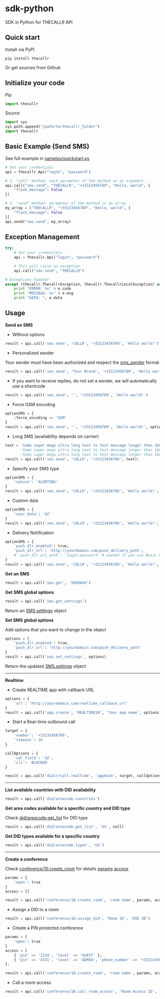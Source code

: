 sdk-python
==========

SDK in Python for THECALLR API

## Quick start
Install via PyPI

    pip install thecallr

Or get sources from Github

## Initialize your code

Pip

```python
import thecallr
```

Source

```python
import sys
sys.path.append("/path/to/thecallr_folder")
import thecallr
```

## Basic Example (Send SMS)
See full example in [samples/quickstart.py](samples/quickstart.py)

```python
# Set your credentials
api = thecallr.Api("login", "password")

# 1. "call" method: each parameter of the method as an argument
api.call("sms.send", "THECALLR", "+33123456789", "Hello, world", {
	"flash_message": False
})

# 2. "send" method: parameter of the method is an array
my_array = ["THECALLR", "+33123456789", "Hello, world", {
	"flash_message": False
}]
api.send("sms.send", my_array)
```

## Exception Management

```python
try:
	# Set your credentials
	api = thecallr.Api("login", "password")

	# This will raise an exception
	api.call("sms.send", "THECALLR")

# Exceptions handler
except (thecallr.ThecallrException, thecallr.ThecallrLocalException) as e:
	print "ERROR: %s" % e.code
	print "MESSAGE: %s" % e.msg
	print "DATA: ", e.data
```



## Usage
**Send an SMS**

* Without options

```python
result = api.call('sms.send', 'CALLR', '+33123456789', 'Hello world!')
```

* Personalized sender

Your sender must have been authorized and respect the [sms_sender](http://thecallr.com/docs/formats/#sms_sender) format
```python
result = api.call('sms.send', 'Your Brand', '+33123456789', 'Hello world!')
```

* If you want to receive replies, do not set a sender, we will automatically use a shortcode

```python
result = api.call('sms.send', '', '+33123456789', 'Hello world!')
```

* Force GSM encoding

```python
optionSMS = {
	:force_encoding => 'GSM'
}
result = api.call('sms.send', '', '+33123456789', 'Hello world!', optionSMS)
```

* Long SMS (availability depends on carrier)

```python
text = 'Some super mega ultra long text to test message longer than 160 characters ',
       'Some super mega ultra long text to test message longer than 160 characters ',
       'Some super mega ultra long text to test message longer than 160 characters'
result = api.call('sms.send', 'CALLR', '+33123456789', text);
```

* Specify your SMS type

```python
optionSMS = {
	'nature': 'ALERTING'
}
result = api.call('sms.send', 'CALLR', '+33123456789', 'Hello world!', optionSMS)
```

* Custom data

```python
optionSMS = {
	'user_data': '42'
}
result = api.call('sms.send', 'CALLR', '+33123456789', 'Hello world!', optionSMS);
```

* Delivery Notification

```python
optionSMS = {
	'push_dlr_enabled': true,
	'push_dlr_url': 'http://yourdomain.com/push_delivery_path',
	# 'push_dlr_url_auth': 'login:password' # needed if you use Basic HTTP Authentication
}
result = api.call('sms.send', 'CALLR', '+33123456789', 'Hello world!', optionSMS)
```

**Get an SMS**
```python
result = api.call('sms.get', 'SMSHASH')
```

**Get SMS global options**
```python
result = api.call('sms.get_settings')
```
Return an [SMS.settings](http://thecallr.com/docs/objects/#SMS.Settings) object

**Set SMS global options**

Add options that you want to change in the object
```python
options = {
	'push_dlr_enabled': true,
	'push_dlr_url': 'http://yourdomain.com/push_delivery_path'
}
result = api.call('sms.set_settings', options)
```
Return the updated [SMS.settings](http://thecallr.com/docs/objects/#SMS.Settings) object

***

**Realtime**

* Create REALTIME app with callback URL

```python
options = {
	'url': 'http://yourdomain.com/realtime_callback_url'
}
result = api.call('app.create', 'REALTIME10', 'Your app name', options)
```

* Start a Real-time outbound call

```python
target = {
	'number': '+33132456789',
	'timeout': 30
}

callOptions = {
	'cdr_field': '42',
	'cli': 'BLOCKED'
}

result = api.call('dialr/call.realtime', 'appHash', target, callOptions)
```

***

**List available countries with DID availability**
```python
result = api.call('did/areacode.countries')
```

**Get area codes available for a specific country and DID type**

Check [did/areacode.get_list](http://thecallr.com/docs/api/services/did/areacode/#did/areacode.get_list) for DID type
```python
result = api.call('did/areacode.get_list', 'US', null)
```

**Get DID types available for a specific country**
```python
result = api.call('did/areacode.types', 'US')
```

***

**Create a conference**

Check [conference/10.create_room](http://thecallr.com/docs/api/services/conference/10/#conference/10.create_room) for details
[params](http://thecallr.com/docs/objects/#CONFERENCE10)
[access](http://thecallr.com/docs/objects/#CONFERENCE10.Room.Access)
```python
params = {
	'open': true
}
access = []

result = api.call('conference/10.create_room', 'room name', params, access)
```

* Assign a DID to a room

```python
result = api.call('conference/10.assign_did', 'Room ID', 'DID ID')
```

* Create a PIN protected conference

```python
params = {
	'open': true
}
access = [
	{ 'pin' => '1234', 'level' => 'GUEST' },
	{ 'pin' => '4321', 'level' => 'ADMIN', 'phone_number' => '+33123456789' }
];

result = api.call('conference/10.create_room', 'room name', params, access)
```

* Call a room access

```python
result = api.call('conference/10.call_room_access', 'Room Access ID', 'BLOCKED', true)
```
